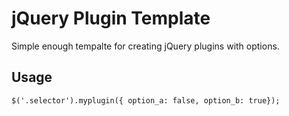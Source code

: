 jQuery Plugin Template
======================

Simple enough tempalte for creating jQuery plugins with options.

Usage
------

    $('.selector').myplugin({ option_a: false, option_b: true});